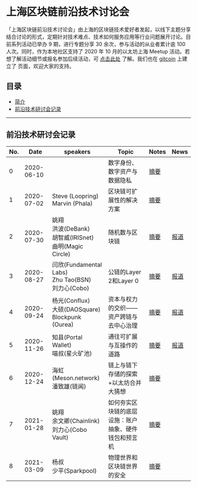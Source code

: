 
# 上海区块链前沿技术讨论会

「上海区块链前沿技术讨论会」由上海的区块链技术爱好者发起，以线下主题分享结合讨论的形式，定期针对技术难点、技术如何服务应用等行业问题展开讨论。目前系列活动已举办 9 期，进行专题分享 30 余次，参与活动的从业者累计逾 100 人次。同时，作为本地社区支持了 2020 年 10 月的以太坊上海 Meetup 活动。若想了解活动细节或报名参加后续活动，可 [点击此处](https://docs.google.com/document/d/1y6WFmxA-C-5GwRTZEJkB-_ozfUbeRATpmLsaOeqkEMk/edit#) 了解。我们也在 [gitcoin](https://gitcoin.co/grants/1625/shanghai-advanced-tech-seminar) 上建立了 页面，欢迎大家的支持。

## 目录
- [简介](#上海区块链前沿技术讨论会)
- [前沿技术研讨会记录](#前沿技术研讨会)

****

## 前沿技术研讨会记录

|No.|	Date|	speakers |	Topic|	Notes|	News|
|--|----------|-------------|-----|-----|----|
|0 |2020-06-10| | 数字身份、数字资产与数据隐私 |[摘要](https://github.com/ShanghaiAdvancedTechSeminar/Events/blob/main/%E5%89%8D%E6%B2%BF%E6%8A%80%E6%9C%AF%E7%A0%94%E8%AE%A8%E4%BC%9A/%230%20%E5%89%8D%E6%B2%BF%E6%8A%80%E6%9C%AF%E7%A0%94%E8%AE%A8%E4%BC%9A%202020-06-10.md) | |
|1 |2020-07-02| Steve (Loopring) <br> Marvin (Phala)| 区块链可扩展性的解决方案 | [摘要](https://github.com/ShanghaiAdvancedTechSeminar/Events/blob/main/%E5%89%8D%E6%B2%BF%E6%8A%80%E6%9C%AF%E7%A0%94%E8%AE%A8%E4%BC%9A/%231%20%E5%89%8D%E6%B2%BF%E6%8A%80%E6%9C%AF%E7%A0%94%E8%AE%A8%E4%BC%9A%202020-07-02.md )| |
|2 |2020-07-30| 姚翔 <br> 洪波(DeBank)<br>胡智威(IRISnet)<br>曲明(Magic Circle)| 随机数与区块链 |[摘要](https://github.com/ShanghaiAdvancedTechSeminar/Events/blob/main/%E5%89%8D%E6%B2%BF%E6%8A%80%E6%9C%AF%E7%A0%94%E8%AE%A8%E4%BC%9A/%232%20%E5%89%8D%E6%B2%BF%E6%8A%80%E6%9C%AF%E7%A0%94%E8%AE%A8%E4%BC%9A%202020-07-30.md ) |[报道](https://www.chainnews.com/articles/636201095475.htm) |
|3 |2020-08-27| 闫欣(Fundamental Labs) <br> Zhu Tao(BSN)<br> 刘力心(Cobo)| 公链的Layer 2和Layer 0 | [摘要](https://github.com/ShanghaiAdvancedTechSeminar/Events/blob/main/%E5%89%8D%E6%B2%BF%E6%8A%80%E6%9C%AF%E7%A0%94%E8%AE%A8%E4%BC%9A/%233%20%E5%89%8D%E6%B2%BF%E6%8A%80%E6%9C%AF%E7%A0%94%E8%AE%A8%E4%BC%9A%202020-08-27.md )|[报道](https://www.chainnews.com/articles/387857684432.htm) |
|4 |2020-09-24|  杨光(Conflux)  <br>大硕(DAOSquare) <br> Blockpunk (Ourea)  | 资本与权力的交织——资产跨链与去中心治理 |[摘要](https://github.com/ShanghaiAdvancedTechSeminar/Events/blob/main/%E5%89%8D%E6%B2%BF%E6%8A%80%E6%9C%AF%E7%A0%94%E8%AE%A8%E4%BC%9A/%234%20%E5%89%8D%E6%B2%BF%E6%8A%80%E6%9C%AF%E5%88%86%E4%BA%AB%E4%BC%9A%202020-09-24.md ) |[报道](https://www.chainnews.com/articles/574830581203.htm) |
|5 |2020-11-26| 知县(Portal Wallet)<br>喵叔(星火矿池) | 通往可扩展与互操作的道路 |[摘要]( https://github.com/ShanghaiAdvancedTechSeminar/Events/blob/main/%E5%89%8D%E6%B2%BF%E6%8A%80%E6%9C%AF%E7%A0%94%E8%AE%A8%E4%BC%9A/%235%20%E5%89%8D%E6%B2%BF%E6%8A%80%E6%9C%AF%E7%A0%94%E8%AE%A8%E4%BC%9A%202020-11-26.md) | [报道](https://www.chainnews.com/articles/719884305918.htm)|
|6 |2020-12-24| 海虹(Meson.network) <br> 潘致雄(链闻)  | 链上与链下存储的探索+以太坊合并大猜想 |[摘要](https://github.com/ShanghaiAdvancedTechSeminar/Events/blob/main/%E5%89%8D%E6%B2%BF%E6%8A%80%E6%9C%AF%E7%A0%94%E8%AE%A8%E4%BC%9A/%236%20%E5%89%8D%E6%B2%BF%E6%8A%80%E6%9C%AF%E7%A0%94%E8%AE%A8%E4%BC%9A%202020-12-24.md ) | |
|7 |2021-01-28| 姚翔 <br> 余文卿(Chainlink) <br> 刘力心(Cobo Vault) | 如何夯实区块链的底层设施：账户抽象、硬件钱包和预言机 |[摘要](https://github.com/ShanghaiAdvancedTechSeminar/Events/blob/main/%E5%89%8D%E6%B2%BF%E6%8A%80%E6%9C%AF%E7%A0%94%E8%AE%A8%E4%BC%9A/%237%20%E5%89%8D%E6%B2%BF%E6%8A%80%E6%9C%AF%E7%A0%94%E8%AE%A8%E4%BC%9A%202021-01-28.md ) | |
|8 |2021-03-09| 杨叔 <br> 少平(Sparkpool)  | 物理世界和区块链世界的安全 |[摘要](https://github.com/ShanghaiAdvancedTechSeminar/Events/blob/main/%E5%89%8D%E6%B2%BF%E6%8A%80%E6%9C%AF%E7%A0%94%E8%AE%A8%E4%BC%9A/%237%20%E5%89%8D%E6%B2%BF%E6%8A%80%E6%9C%AF%E7%A0%94%E8%AE%A8%E4%BC%9A%202021-01-28.md ) | |
